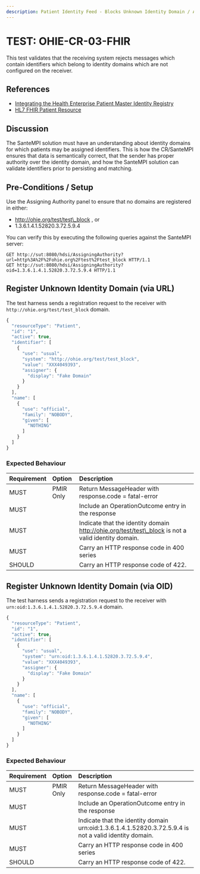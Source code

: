 ```yaml
---
description: Patient Identity Feed - Blocks Unknown Identity Domain / Authority
---
```


# TEST: OHIE-CR-03-FHIR

This test validates that the receiving system rejects messages which contain identifiers which belong to identity domains which are not configured on the receiver.

## References

* [Integrating the Health Enterprise Patient Master Identity Registry](https://www.ihe.net/uploadedFiles/Documents/ITI/IHE_ITI_Suppl_PMIR.pdf)
* [HL7 FHIR Patient Resource](http://hl7.org/fhir/patient.html)

## Discussion

The SanteMPI solution must have an understanding about identity domains for which patients may be assigned identifiers. This is how the CR/SanteMPI ensures that data is semantically correct, that the sender has proper authority over the identity domain, and how the SanteMPI solution can validate identifiers prior to persisting and matching.

## Pre-Conditions / Setup

Use the Assigning Authority panel to ensure that no domains are registered in either:

* http://ohie.org/test/test\_block , or
* 1.3.6.1.4.1.52820.3.72.5.9.4

You can verify this by executing the following queries against the SanteMPI server:

```http
GET http://sut:8080/hdsi/AssigningAuthority?url=http%3A%2F%2Fohie.org%2Ftest%2Ftest_block HTTP/1.1
GET http://sut:8080/hdsi/AssigningAuthority?oid=1.3.6.1.4.1.52820.3.72.5.9.4 HTTP/1.1
```

## Register Unknown Identity Domain \(via URL\)

The test harness sends a registration request to the receiver with `http://ohie.org/test/test_block` domain.

```javascript
{
  "resourceType": "Patient",
  "id": "1",
  "active": true,
  "identifier": [
    {
      "use": "usual",
      "system": "http://ohie.org/test/test_block",
      "value": "XXX4049393",
      "assigner": {
        "display": "Fake Domain"
      }
    }
  ],
  "name": [
    {
      "use": "official",
      "family": "NOBODY",
      "given": [
        "NOTHING"
      ]
    }
  ]
}
```

### Expected Behaviour

| Requirement | Option | Description |
| :--- | :--- | :--- |
| MUST | PMIR Only | Return MessageHeader with response.code = fatal-error |
| MUST |  | Include an OperationOutcome entry in the response |
| MUST |  | Indicate that the identity domain http://ohie.org/test/test\_block is not a valid identity domain. |
| MUST |  | Carry an HTTP response code in 400 series |
| SHOULD |  | Carry an HTTP response code of 422. |

## Register Unknown Identity Domain \(via OID\)

The test harness sends a registration request to the receiver with `urn:oid:1.3.6.1.4.1.52820.3.72.5.9.4` domain.

```javascript
{
  "resourceType": "Patient",
  "id": "1",
  "active": true,
  "identifier": [
    {
      "use": "usual",
      "system": "urn:oid:1.3.6.1.4.1.52820.3.72.5.9.4",
      "value": "XXX4049393",
      "assigner": {
        "display": "Fake Domain"
      }
    }
  ],
  "name": [
    {
      "use": "official",
      "family": "NOBODY",
      "given": [
        "NOTHING"
      ]
    }
  ]
}
```

### Expected Behaviour

| Requirement | Option | Description |
| :--- | :--- | :--- |
| MUST | PMIR Only | Return MessageHeader with response.code = fatal-error |
| MUST |  | Include an OperationOutcome entry in the response |
| MUST |  | Indicate that the identity domain urn:oid:1.3.6.1.4.1.52820.3.72.5.9.4 is not a valid identity domain. |
| MUST |  | Carry an HTTP response code in 400 series |
| SHOULD |  | Carry an HTTP response code of 422. |


